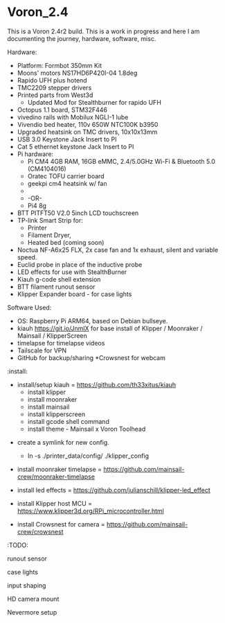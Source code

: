 # Voron_2.4

This is a Voron 2.4r2 build.  This is a work in progress and here I am documenting the journey, hardware, software, misc.



Hardware:

  * Platform: Formbot 350mm Kit
  * Moons' motors NS17HD6P420I-04 1.8deg
  * Rapido UFH plus hotend
  * TMC2209 stepper drivers
  * Printed parts from West3d
    * Updated Mod for Stealthburner for rapido UFH
  * Octopus 1.1 board, STM32F446
  * vivedino rails with Mobilux NGLI-1 lube
  * Vivendio bed heater, 110v 650W NTC100K b3950
  * Upgraded heatsink on TMC drivers, 10x10x13mm
  * USB 3.0 Keystone Jack Insert to PI
  * Cat 5 ethernet keystone Jack Insert to PI
  * Pi hardware:
    * Pi CM4 4GB RAM, 16GB eMMC, 2.4/5.0GHz Wi-Fi & Bluetooth 5.0 (CM4104016)
    * Oratec TOFU carrier board
    * geekpi cm4 heatsink w/ fan
    *
    * -OR-
    * Pi4 8g    
  * BTT PITFT50 V2.0 5inch LCD touchscreen
  * TP-link Smart Strip for:
    * Printer
    * Filament Dryer,
    * Heated bed (coming soon)
  * Noctua NF-A6x25 FLX, 2x case fan and 1x exhaust, silent and variable speed.
  * Euclid probe in place of the inductive probe
  * LED effects for use with StealthBurner 
  * Kiauh g-code shell extension
  * BTT filament runout sensor
  * Klipper Expander board - for case lights


Software Used:  

  * OS: Raspberry Pi ARM64, based on Debian bullseye.
  * kiauh https://git.io/JnmlX for base install of Klipper / Moonraker / Mainsail / KlipperScreen
  * timelapse for timelapse videos
  * Tailscale for VPN
  * GitHub for backup/sharing
  *Crowsnest for webcam



:install:

- install/setup kiauh = https://github.com/th33xitus/kiauh
  * install klipper
  * install moonraker
  * install mainsail
  * install klipperscreen
  * install gcode shell command
  * install theme - Mainsail x Voron Toolhead

* create a symlink for new config.  
  * ln -s ./printer_data/config/ ./klipper_config

* install moonraker timelapse = https://github.com/mainsail-crew/moonraker-timelapse
* install led effects = https://github.com/julianschill/klipper-led_effect
* install Klipper host MCU = https://www.klipper3d.org/RPi_microcontroller.html
* install Crowsnest for camera = https://github.com/mainsail-crew/crowsnest



:TODO:

runout sensor

case lights

input shaping

HD camera mount

Nevermore setup

